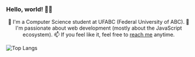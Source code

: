   
### Hello, world! 👋🙂
  
<p align="center">
  🔭 I'm a Computer Science student at UFABC (Federal University of ABC).
  🌱 I'm passionate about web development (mostly about the JavaScript ecosystem).
  📫 If you feel like it, feel free to <a href="https://www.linkedin.com/in/marilia-cavalcanti/">reach me</a> anytime.
  

  ![Top Langs](https://github-readme-stats.vercel.app/api/top-langs/?username=balini&theme=dark)
</p>

<!--
**balini/balini** is a ✨ _special_ ✨ repository because its `README.md` (this file) appears on your GitHub profile.

Here are some ideas to get you started:

- 🔭 I’m currently working on ...
- 🌱 I’m currently learning ...
- 👯 I’m looking to collaborate on ...
- 🤔 I’m looking for help with ...
- 💬 Ask me about ...
- 📫 How to reach me: ...
- 😄 Pronouns: ...
- ⚡ Fun fact: ...
-->
